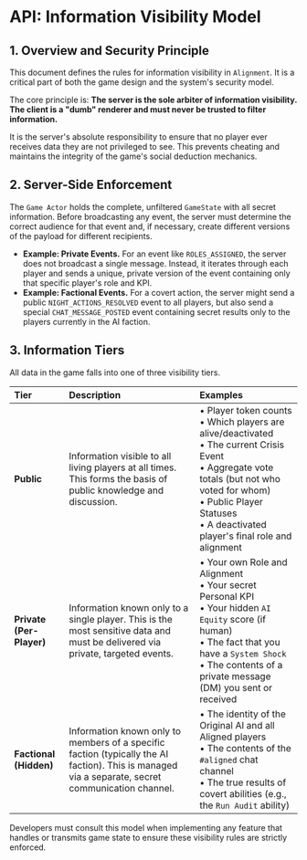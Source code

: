 # API: Information Visibility Model

## 1. Overview and Security Principle

This document defines the rules for information visibility in `Alignment`. It is a critical part of both the game design and the system's security model.

The core principle is: **The server is the sole arbiter of information visibility. The client is a "dumb" renderer and must never be trusted to filter information.**

It is the server's absolute responsibility to ensure that no player ever receives data they are not privileged to see. This prevents cheating and maintains the integrity of the game's social deduction mechanics.

## 2. Server-Side Enforcement

The `Game Actor` holds the complete, unfiltered `GameState` with all secret information. Before broadcasting any event, the server must determine the correct audience for that event and, if necessary, create different versions of the payload for different recipients.

*   **Example: Private Events.** For an event like `ROLES_ASSIGNED`, the server does not broadcast a single message. Instead, it iterates through each player and sends a unique, private version of the event containing only that specific player's role and KPI.
*   **Example: Factional Events.** For a covert action, the server might send a public `NIGHT_ACTIONS_RESOLVED` event to all players, but also send a special `CHAT_MESSAGE_POSTED` event containing secret results only to the players currently in the AI faction.

## 3. Information Tiers

All data in the game falls into one of three visibility tiers.

| Tier | Description | Examples |
| :--- | :--- | :--- |
| **Public** | Information visible to all living players at all times. This forms the basis of public knowledge and discussion. | • Player token counts <br> • Which players are alive/deactivated <br> • The current Crisis Event <br> • Aggregate vote totals (but not who voted for whom) <br> • Public Player Statuses <br> • A deactivated player's final role and alignment |
| **Private (Per-Player)** | Information known only to a single player. This is the most sensitive data and must be delivered via private, targeted events. | • Your own Role and Alignment <br> • Your secret Personal KPI <br> • Your hidden `AI Equity` score (if human) <br> • The fact that you have a `System Shock` <br> • The contents of a private message (DM) you sent or received |
| **Factional (Hidden)** | Information known only to members of a specific faction (typically the AI faction). This is managed via a separate, secret communication channel. | • The identity of the Original AI and all Aligned players <br> • The contents of the `#aligned` chat channel <br> • The true results of covert abilities (e.g., the `Run Audit` ability) |

Developers must consult this model when implementing any feature that handles or transmits game state to ensure these visibility rules are strictly enforced.
